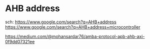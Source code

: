 # AHB address
sch: https://www.google.com/search?q=AHB+address https://www.google.com/search?q=AHB+address+microcontroller

https://medium.com/@mohansardar76/amba-protocol-apb-ahb-axi-0f9dd07321ee
